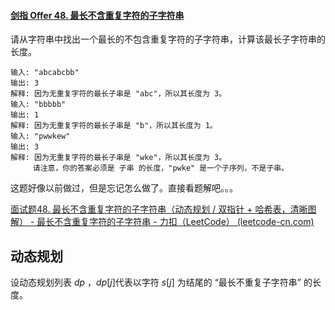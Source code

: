 #### [剑指 Offer 48. 最长不含重复字符的子字符串](https://leetcode-cn.com/problems/zui-chang-bu-han-zhong-fu-zi-fu-de-zi-zi-fu-chuan-lcof/)

请从字符串中找出一个最长的不包含重复字符的子字符串，计算该最长子字符串的长度。

```
输入: "abcabcbb"
输出: 3 
解释: 因为无重复字符的最长子串是 "abc"，所以其长度为 3。
输入: "bbbbb"
输出: 1
解释: 因为无重复字符的最长子串是 "b"，所以其长度为 1。
输入: "pwwkew"
输出: 3
解释: 因为无重复字符的最长子串是 "wke"，所以其长度为 3。
     请注意，你的答案必须是 子串 的长度，"pwke" 是一个子序列，不是子串。
```

这题好像以前做过，但是忘记怎么做了。直接看题解吧。。。

[面试题48. 最长不含重复字符的子字符串（动态规划 / 双指针 + 哈希表，清晰图解） - 最长不含重复字符的子字符串 - 力扣（LeetCode） (leetcode-cn.com)](https://leetcode-cn.com/problems/zui-chang-bu-han-zhong-fu-zi-fu-de-zi-zi-fu-chuan-lcof/solution/mian-shi-ti-48-zui-chang-bu-han-zhong-fu-zi-fu-d-9/)

## 动态规划

设动态规划列表 $dp$ ，$dp[j]$代表以字符 $s[j]$ 为结尾的 “最长不重复子字符串” 的长度。